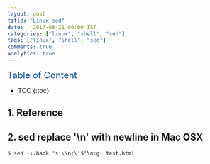 ```yaml
---
layout: post
title: "Linux sed"
date:   2017-08-21 00:00 IST
categories: ["linux", "shell", "sed"]
tags: ["linux", "shell", "sed"]
comments: true
analytics: true
---
```


<span/>

<span style="color: #0645ad; font-size:20px">Table of Content<span/>

  * TOC
  {:toc}

## 1. Reference



## 2. sed replace '\n' with newline in Mac OSX

~~~
$ sed -i.back 's:\\n:\'$'\n:g' test.html
~~~
